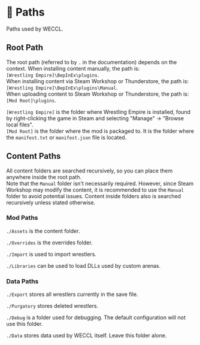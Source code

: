 # 📂 Paths

<show-structure for="chapter" depth="2"/>

<link-summary>
Paths used by WECCL.
</link-summary>

## Root Path
The root path (referred to by `.` in the documentation) depends on the context.
When installing content manually, the path is:  
`[Wrestling Empire]\BepInEx\plugins`.  
When installing content via Steam Workshop or Thunderstore, the path is:  
`[Wrestling Empire]\BepInEx\plugins\Manual`.  
When uploading content to Steam Workshop or Thunderstore, the path is:  
`[Mod Root]\plugins`.  

`[Wrestling Empire]` is the folder where Wrestling Empire is installed, found by right-clicking the game in Steam and selecting "Manage" -> "Browse local files".  
`[Mod Root]` is the folder where the mod is packaged to. It is the folder where the `manifest.txt` or `manifest.json` file is located.

## Content Paths
All content folders are searched recursively, so you can place them anywhere inside the root path.  
Note that the `Manual` folder isn't necessarily required. However, since Steam Workshop may modify the content, it is recommended to use the `Manual` folder to avoid potential issues.
Content inside folders also is searched recursively unless stated otherwise.

### Mod Paths
`./Assets` is the content folder.

`./Overrides` is the overrides folder.

`./Import` is used to import wrestlers.

`./Libraries` can be used to load DLLs used by custom arenas.

### Data Paths
`./Export` stores all wrestlers currently in the save file.

`./Purgatory` stores deleted wrestlers.

`./Debug` is a folder used for debugging. The default configuration will not use this folder.

`./Data` stores data used by WECCL itself. Leave this folder alone.
